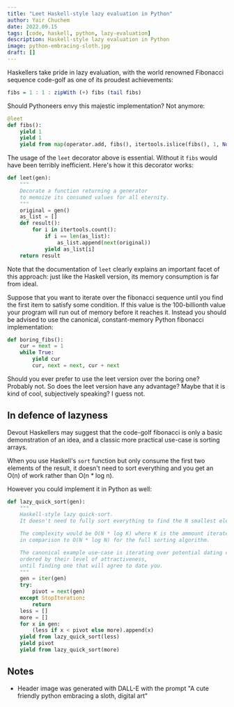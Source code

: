 ```yaml
---
title: "Leet Haskell-style lazy evaluation in Python"
author: Yair Chuchem
date: 2022.09.15
tags: [code, haskell, python, lazy-evaluation]
description: Haskell-style lazy evaluation in Python
image: python-embracing-sloth.jpg
draft: []
---
```


Haskellers take pride in lazy evaluation, with the world renowned Fibonacci sequence code-golf as one of its proudest achievements:

```Haskell
fibs = 1 : 1 : zipWith (+) fibs (tail fibs)
```

Should Pythoneers envy this majestic implementation? Not anymore:

```Python
@leet
def fibs():
    yield 1
    yield 1
    yield from map(operator.add, fibs(), itertools.islice(fibs(), 1, None))
```

The usage of the `leet` decorator above is essential. Without it `fibs` would have been terribly inefficient. Here's how it this decorator works:

```Python
def leet(gen):
    """
    Decorate a function returning a generator
    to memoize its consumed values for all eternity.
    """
    original = gen()
    as_list = []
    def result():
        for i in itertools.count():
            if i == len(as_list):
                as_list.append(next(original))
            yield as_list[i]
    return result
```

Note that the documentation of `leet` clearly explains an important facet of this approach: just like the Haskell version, its memory consumption is far from ideal.

Suppose that you want to iterate over the fibonacci sequence until you find the first item to satisfy some condition. If this value is the 100-billionth value your program will run out of memory before it reaches it. Instead you should be advised to use the canonical, constant-memory Python fibonacci implementation:

```Python
def boring_fibs():
    cur = next = 1
    while True:
        yield cur
        cur, next = next, cur + next
```

Should you ever prefer to use the leet version over the boring one? Probably not. So does the leet version have any advantage? Maybe that it is kind of cool, subjectively speaking? I guess not.

## In defence of lazyness

Devout Haskellers may suggest that the code-golf fibonacci is only a basic demonstration of an idea, and a classic more practical use-case is sorting arrays.

When you use Haskell's `sort` function but only consume the first two elements of the result, it doesn't need to sort everything and you get an O(n) of work rather than O(n * log n).

However you could implement it in Python as well:

```Python
def lazy_quick_sort(gen):
    """
    Haskell-style lazy quick-sort.
    It doesn't need to fully sort everything to find the N smallest elements.

    The complexity would be O(N * log K) where K is the ammount iterated,
    in comparison to O(N * log N) for the full sorting algorithm.

    The canonical example use-case is iterating over potential dating candidates
    ordered by their level of attractiveness,
    until finding one that will agree to date you.
    """
    gen = iter(gen)
    try:
        pivot = next(gen)
    except StopIteration:
        return
    less = []
    more = []
    for x in gen:
        (less if x < pivot else more).append(x)
    yield from lazy_quick_sort(less)
    yield pivot
    yield from lazy_quick_sort(more)
```

## Notes

* Header image was generated with DALL-E with the prompt "A cute friendly python embracing a sloth, digital art"
